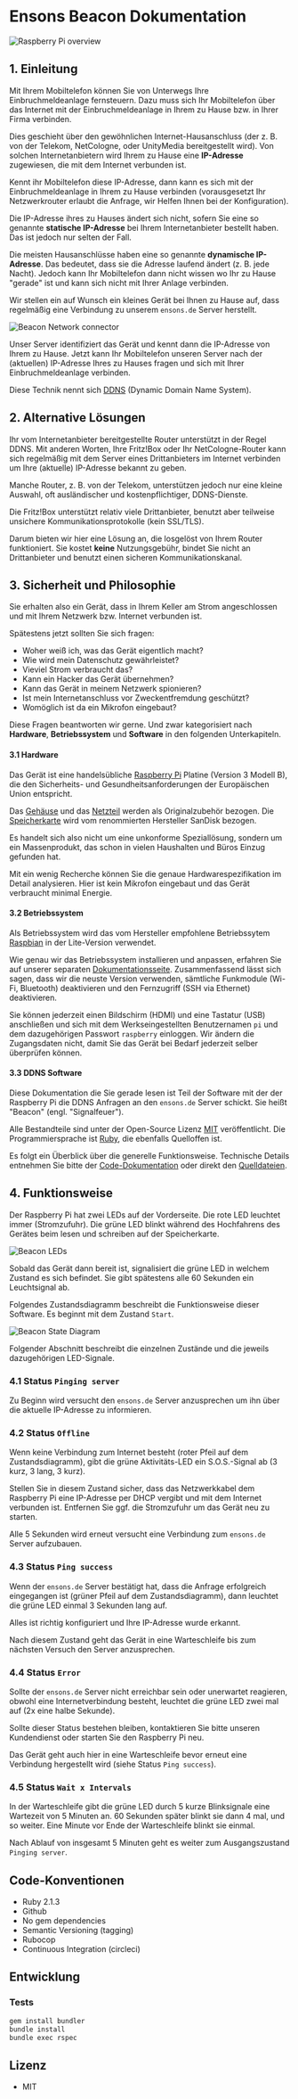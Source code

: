 # Ensons Beacon Dokumentation

![Raspberry Pi overview](https://s3.eu-central-1.amazonaws.com/ensons-production/media/beacon/overview.jpg)

## 1. Einleitung

Mit Ihrem Mobiltelefon können Sie von Unterwegs Ihre Einbruchmeldeanlage fernsteuern. Dazu muss sich Ihr Mobiltelefon über das Internet mit der Einbruchmeldeanlage in Ihrem zu Hause bzw. in Ihrer Firma verbinden.

Dies geschieht über den gewöhnlichen Internet-Hausanschluss (der z. B. von der Telekom, NetCologne, oder UnityMedia bereitgestellt wird). Von solchen Internetanbietern wird Ihrem zu Hause eine **IP-Adresse** zugewiesen, die mit dem Internet verbunden ist.

Kennt ihr Mobiltelefon diese IP-Adresse, dann kann es sich mit der Einbruchmeldeanlage in Ihrem zu Hause verbinden (vorausgesetzt Ihr Netzwerkrouter erlaubt die Anfrage, wir Helfen Ihnen bei der Konfiguration).

Die IP-Adresse ihres zu Hauses ändert sich nicht, sofern Sie eine so genannte **statische IP-Adresse** bei Ihrem Internetanbieter bestellt haben. Das ist jedoch nur selten der Fall.

Die meisten Hausanschlüsse haben eine so genannte **dynamische IP-Adresse**. Das bedeutet, dass sie die Adresse laufend ändert (z. B. jede Nacht). Jedoch kann Ihr Mobiltelefon dann nicht wissen wo Ihr zu Hause "gerade" ist und kann sich nicht mit Ihrer Anlage verbinden.

Wir stellen ein auf Wunsch ein kleines Gerät bei Ihnen zu Hause auf, dass regelmäßig eine Verbindung zu unserem `ensons.de` Server  herstellt.

![Beacon Network connector](https://s3.eu-central-1.amazonaws.com/ensons-production/media/beacon/network.jpg)

Unser Server identifiziert das Gerät und kennt dann die IP-Adresse von Ihrem zu Hause. Jetzt kann Ihr Mobiltelefon unseren Server nach der (aktuellen) IP-Adresse Ihres zu Hauses fragen und sich mit Ihrer Einbruchmeldeanlage verbinden.

Diese Technik nennt sich [DDNS](https://de.wikipedia.org/wiki/Dynamisches_DNS) (Dynamic Domain Name System).

## 2. Alternative Lösungen

Ihr vom Internetanbieter bereitgestellte Router unterstützt in der Regel DDNS. Mit anderen Worten, Ihre Fritz!Box oder Ihr NetCologne-Router kann sich regelmäßig mit dem Server eines Drittanbieters im Internet verbinden um Ihre (aktuelle) IP-Adresse bekannt zu geben.

Manche Router, z. B. von der Telekom, unterstützen jedoch nur eine kleine Auswahl, oft ausländischer und kostenpflichtiger, DDNS-Dienste.

Die Fritz!Box unterstützt relativ viele Drittanbieter, benutzt aber teilweise unsichere Kommunikationsprotokolle (kein SSL/TLS).

Darum bieten wir hier eine Lösung an, die losgelöst von Ihrem Router funktioniert. Sie kostet **keine** Nutzungsgebühr, bindet Sie nicht an Drittanbieter und benutzt einen sicheren Kommunikationskanal.

## 3. Sicherheit und Philosophie

Sie erhalten also ein Gerät, dass in Ihrem Keller am Strom angeschlossen und mit Ihrem Netzwerk bzw. Internet verbunden ist.

Spätestens jetzt sollten Sie sich fragen:

* Woher weiß ich, was das Gerät eigentlich macht?
* Wie wird mein Datenschutz gewährleistet?
* Vieviel Strom verbraucht das?
* Kann ein Hacker das Gerät übernehmen?
* Kann das Gerät in meinem Netzwerk spionieren?
* Ist mein Internetanschluss vor Zweckentfremdung geschützt?
* Womöglich ist da ein Mikrofon eingebaut?

Diese Fragen beantworten wir gerne. Und zwar kategorisiert nach **Hardware**, **Betriebssystem** und **Software** in den folgenden Unterkapiteln.

#### 3.1 Hardware

Das Gerät ist eine handelsübliche [Raspberry Pi](https://www.amazon.de/gp/offer-listing/B01CD5VC92) Platine (Version 3 Modell B), die den Sicherheits- und Gesundheitsanforderungen der Europäischen Union entspricht.

Das [Gehäuse](https://www.amazon.de/gp/offer-listing/B01CCPKCSK) und das [Netzteil](https://www.amazon.de/gp/offer-listing/B01DP8O5A4) werden als Originalzubehör bezogen. Die [Speicherkarte](https://www.amazon.de/gp/offer-listing/B010Q57SEE) wird vom renommierten Hersteller SanDisk bezogen.

Es handelt sich also nicht um eine unkonforme Speziallösung, sondern um ein Massenprodukt, das schon in vielen Haushalten und Büros Einzug gefunden hat.

Mit ein wenig Recherche können Sie die genaue Hardwarespezifikation im Detail analysieren. Hier ist kein Mikrofon eingebaut und das Gerät verbraucht minimal Energie.

#### 3.2 Betriebssystem

Als Betriebssystem wird das vom Hersteller empfohlene Betriebssytem [Raspbian](https://www.raspberrypi.org/downloads/raspbian) in der Lite-Version verwendet.

Wie genau wir das Betriebssystem installieren und anpassen, erfahren Sie auf unserer separaten [Dokumentationsseite](https://github.com/ensons/satellite). Zusammenfassend lässt sich sagen, dass wir die neuste Version verwenden, sämtliche Funkmodule (Wi-Fi, Bluetooth) deaktivieren und den Fernzugriff (SSH via Ethernet) deaktivieren.

Sie können jederzeit einen Bildschirm (HDMI) und eine Tastatur (USB) anschließen und sich mit dem Werkseingestellten Benutzernamen `pi` und dem dazugehörigen Passwort `raspberry` einloggen. Wir ändern die Zugangsdaten nicht, damit Sie das Gerät bei Bedarf jederzeit selber überprüfen können.

#### 3.3 DDNS Software

Diese Dokumentation die Sie gerade lesen ist Teil der Software mit der der Raspberry Pi die DDNS Anfragen an den `ensons.de` Server schickt. Sie heißt "Beacon" (engl. "Signalfeuer").

Alle Bestandteile sind unter der Open-Source Lizenz [MIT](https://opensource.org/licenses/MIT) veröffentlicht. Die Programmiersprache ist [Ruby](https://www.ruby-lang.org/de/), die ebenfalls Quelloffen ist.

Es folgt ein Überblick über die generelle Funktionsweise. Technische Details entnehmen Sie bitte der [Code-Dokumentation](http://www.rubydoc.info/github/ensons/beacon/master) oder direkt den [Quelldateien](https://github.com/ensons/beacon).

## 4. Funktionsweise

Der Raspberry Pi hat zwei LEDs auf der Vorderseite. Die rote LED leuchtet immer (Stromzufuhr). Die grüne LED blinkt während des Hochfahrens des Gerätes beim lesen und schreiben auf der Speicherkarte. 

![Beacon LEDs](https://s3.eu-central-1.amazonaws.com/ensons-production/media/beacon/leds.jpg)

Sobald das Gerät dann bereit ist, signalisiert die grüne LED in welchem Zustand es sich befindet. Sie gibt spätestens alle 60 Sekunden ein Leuchtsignal ab.

Folgendes Zustandsdiagramm beschreibt die Funktionsweise dieser Software. Es beginnt mit dem Zustand `Start`.

![Beacon State Diagram](https://s3.eu-central-1.amazonaws.com/ensons-production/media/beacon/states.svg)

Folgender Abschnitt beschreibt die einzelnen Zustände und die jeweils dazugehörigen LED-Signale.

### 4.1 Status `Pinging server`

Zu Beginn wird versucht den `ensons.de` Server anzusprechen um ihn über die aktuelle IP-Adresse zu informieren. 

### 4.2 Status `Offline`

Wenn keine Verbindung zum Internet besteht (roter Pfeil auf dem Zustandsdiagramm), gibt die grüne Aktivitäts-LED ein S.O.S.-Signal ab (3 kurz, 3 lang, 3 kurz). 

Stellen Sie in diesem Zustand sicher, dass das Netzwerkkabel dem Raspberry Pi eine IP-Adresse per DHCP vergibt und mit dem Internet verbunden ist. Entfernen Sie ggf. die Stromzufuhr um das Gerät neu zu starten.

Alle 5 Sekunden wird erneut versucht eine Verbindung zum `ensons.de` Server aufzubauen.

### 4.3 Status `Ping success`

Wenn der `ensons.de` Server bestätigt hat, dass die Anfrage erfolgreich eingegangen ist (grüner Pfeil auf dem Zustandsdiagramm), dann leuchtet die grüne LED einmal 3 Sekunden lang auf.

Alles ist richtig konfiguriert und Ihre IP-Adresse wurde erkannt.

Nach diesem Zustand geht das Gerät in eine Warteschleife bis zum nächsten Versuch den Server anzusprechen.

### 4.4 Status `Error`

Sollte der `ensons.de` Server nicht erreichbar sein oder unerwartet reagieren, obwohl eine Internetverbindung besteht, leuchtet die grüne LED  zwei mal auf (2x eine halbe Sekunde).

Sollte dieser Status bestehen bleiben, kontaktieren Sie bitte unseren Kundendienst oder starten Sie den Raspberry Pi neu.

Das Gerät geht auch hier in eine Warteschleife bevor erneut eine Verbindung hergestellt wird (siehe Status `Ping success`).

### 4.5 Status `Wait x Intervals`

In der Warteschleife gibt die grüne LED durch 5 kurze Blinksignale eine Wartezeit von 5 Minuten an. 60 Sekunden später blinkt sie dann 4 mal, und so weiter. Eine Minute vor Ende der Warteschleife blinkt sie einmal.

Nach Ablauf von insgesamt 5 Minuten geht es weiter zum Ausgangszustand `Pinging server`.



## Code-Konventionen

* Ruby 2.1.3
* Github
* No gem dependencies
* Semantic Versioning (tagging)
* Rubocop
* Continuous Integration (circleci)

## Entwicklung

### Tests

```bash
gem install bundler
bundle install
bundle exec rspec
```

## Lizenz

* MIT
